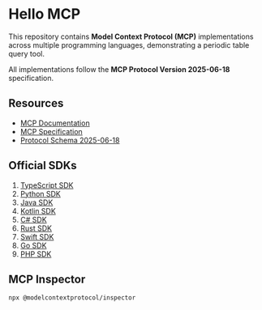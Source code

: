 # Hello MCP

This repository contains **Model Context Protocol (MCP)** implementations across multiple programming languages, demonstrating a periodic table query tool.

All implementations follow the **MCP Protocol Version 2025-06-18** specification.

## Resources

- [MCP Documentation](https://modelcontextprotocol.io/)
- [MCP Specification](https://spec.modelcontextprotocol.io/)
- [Protocol Schema 2025-06-18](https://github.com/modelcontextprotocol/modelcontextprotocol/blob/main/schema/2025-06-18/schema.ts)

## Official SDKs

1. [TypeScript SDK](https://github.com/modelcontextprotocol/typescript-sdk)
2. [Python SDK](https://github.com/modelcontextprotocol/python-sdk)
3. [Java SDK](https://github.com/modelcontextprotocol/java-sdk)
4. [Kotlin SDK](https://github.com/modelcontextprotocol/kotlin-sdk)
5. [C# SDK](https://github.com/modelcontextprotocol/csharp-sdk)
6. [Rust SDK](https://github.com/modelcontextprotocol/rust-sdk)
7. [Swift SDK](https://github.com/modelcontextprotocol/swift-sdk)
8. [Go SDK](https://github.com/modelcontextprotocol/go-sdk)
9. [PHP SDK](https://github.com/modelcontextprotocol/php-sdk)
 
## MCP Inspector

```sh
npx @modelcontextprotocol/inspector
```